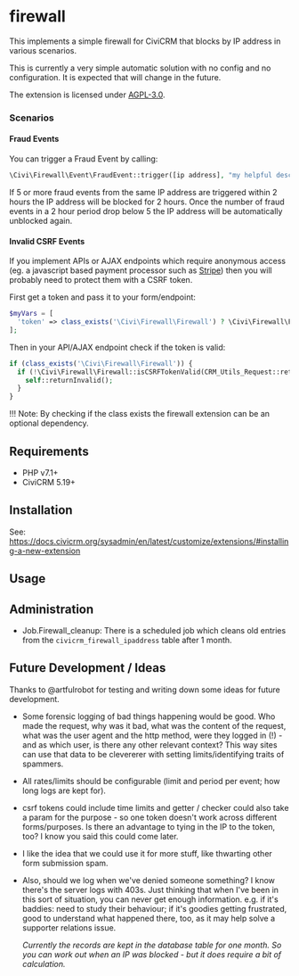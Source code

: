 # firewall

This implements a simple firewall for CiviCRM that blocks by IP address in various scenarios.

This is currently a very simple automatic solution with no config and no configuration. It is expected that will change in the future.

The extension is licensed under [AGPL-3.0](LICENSE.txt).

### Scenarios

#### Fraud Events

You can trigger a Fraud Event by calling:
```php
\Civi\Firewall\Event\FraudEvent::trigger([ip address], "my helpful description");
```

If 5 or more fraud events from the same IP address are triggered within 2 hours the IP address will be blocked for 2 hours.
Once the number of fraud events in a 2 hour period drop below 5 the IP address will be automatically unblocked again.

#### Invalid CSRF Events

If you implement APIs or AJAX endpoints which require anonymous access (eg. a javascript based payment processor
such as [Stripe](https://lab.civicrm.org/extensions/stripe)) then you will probably need to protect them with a CSRF token.

First get a token and pass it to your form/endpoint:
```php
$myVars = [
  'token' => class_exists('\Civi\Firewall\Firewall') ? \Civi\Firewall\Firewall::getCSRFToken() : NULL,
];
```

Then in your API/AJAX endpoint check if the token is valid:
```php
if (class_exists('\Civi\Firewall\Firewall')) {
  if (!\Civi\Firewall\Firewall::isCSRFTokenValid(CRM_Utils_Request::retrieveValue('token', 'String'))) {
    self::returnInvalid();
  }
}
```

!!! Note: By checking if the class exists the firewall extension can be an optional dependency.

## Requirements

* PHP v7.1+
* CiviCRM 5.19+

## Installation

See: https://docs.civicrm.org/sysadmin/en/latest/customize/extensions/#installing-a-new-extension

## Usage

## Administration

* Job.Firewall_cleanup: There is a scheduled job which cleans old entries from the `civicrm_firewall_ipaddress` table after 1 month.

## Future Development / Ideas

Thanks to @artfulrobot for testing and writing down some ideas for future development.

* Some forensic logging of bad things happening would be good. Who made the request, why was it bad, what was the content of the request, what was the user agent and the http method, were they logged in (!) - and as which user, is there any other relevant context? This way sites can use that data to be clevererer with setting limits/identifying traits of spammers.
* All rates/limits should be configurable (limit and period per event; how long logs are kept for).
* csrf tokens could include time limits and getter / checker could also take a param for the purpose - so one token doesn't work across different forms/purposes. Is there an advantage to tying in the IP to the token, too? I know you said this could come later.
* I like the idea that we could use it for more stuff, like thwarting other form submission spam.
* Also, should we log when we've denied someone something? I know there's the server logs with 403s. Just thinking that when I've been in this sort of situation, you can never get enough information. e.g. if it's baddies: need to study their behaviour; if it's goodies getting frustrated, good to understand what happened there, too, as it may help solve a supporter relations issue.

  *Currently the records are kept in the database table for one month. So you can work out when an IP was blocked - but it does require a bit of calculation.*
